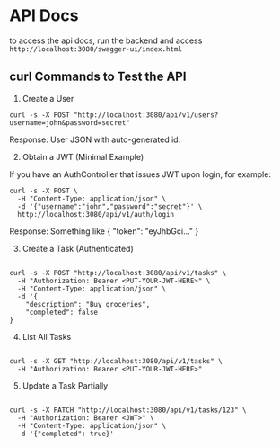 # API Docs

to access the api docs, run the backend and access `http://localhost:3080/swagger-ui/index.html`

## curl Commands to Test the API

1. Create a User

  ```shell
  curl -s -X POST "http://localhost:3080/api/v1/users?username=john&password=secret"
  ```

  Response: User JSON with auto-generated id.

2. Obtain a JWT (Minimal Example)

  If you have an AuthController that issues JWT upon login, for example:

  ```shell
  curl -s -X POST \
    -H "Content-Type: application/json" \
    -d '{"username":"john","password":"secret"}' \
    http://localhost:3080/api/v1/auth/login
  ```

  Response: Something like { "token": "eyJhbGci..." }

3. Create a Task (Authenticated)

  ```shell

  curl -s -X POST "http://localhost:3080/api/v1/tasks" \
    -H "Authorization: Bearer <PUT-YOUR-JWT-HERE>" \
    -H "Content-Type: application/json" \
    -d '{
      "description": "Buy groceries",
      "completed": false
  }
  ```

4. List All Tasks

  ```shell

  curl -s -X GET "http://localhost:3080/api/v1/tasks" \
    -H "Authorization: Bearer <PUT-YOUR-JWT-HERE>"
  ```

5. Update a Task Partially

  ```shell

  curl -s -X PATCH "http://localhost:3080/api/v1/tasks/123" \
    -H "Authorization: Bearer <JWT>" \
    -H "Content-Type: application/json" \
    -d '{"completed": true}'

  ```
